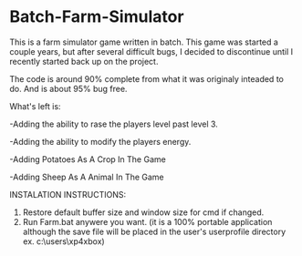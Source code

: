 # Batch-Farm-Simulator

This is a farm simulator game written in batch. This game was started a couple years, but after several difficult bugs, I decided to discontinue until I recently started back up on the project.

The code is around 90% complete from what it was originaly inteaded to do. And is about 95% bug free.

What's left is:

-Adding the ability to rase the players level past level 3.

-Adding the ability to modify the players energy.

-Adding Potatoes As A Crop In The Game

-Adding Sheep As A Animal In The Game

INSTALATION INSTRUCTIONS:

1. Restore default buffer size and window size for cmd if changed.
2. Run Farm.bat anywere you want. (it is a 100% portable application although the save file will be placed in the user's userprofile directory ex. c:\users\xp4xbox)

